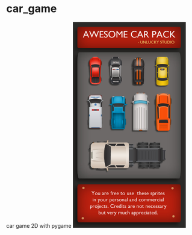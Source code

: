 # car_game
car game 2D with pygame
<img src="https://github.com/lkwads/car_game/blob/main/preview_carspritespack.jpg" width="300" alt="image of game">
